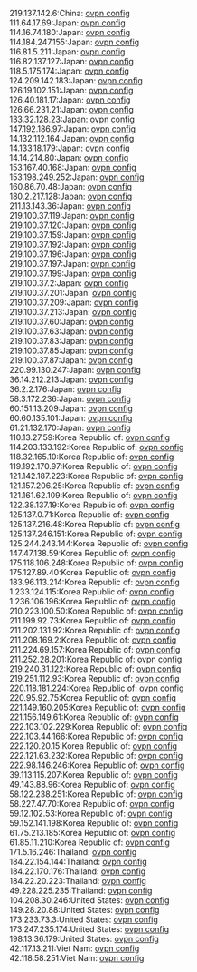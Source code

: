 219.137.142.6:China: [ovpn config](vpn/219_137_142_6.ovpn)  
111.64.17.69:Japan: [ovpn config](vpn/111_64_17_69.ovpn)  
114.16.74.180:Japan: [ovpn config](vpn/114_16_74_180.ovpn)  
114.184.247.155:Japan: [ovpn config](vpn/114_184_247_155.ovpn)  
116.81.5.211:Japan: [ovpn config](vpn/116_81_5_211.ovpn)  
116.82.137.127:Japan: [ovpn config](vpn/116_82_137_127.ovpn)  
118.5.175.174:Japan: [ovpn config](vpn/118_5_175_174.ovpn)  
124.209.142.183:Japan: [ovpn config](vpn/124_209_142_183.ovpn)  
126.19.102.151:Japan: [ovpn config](vpn/126_19_102_151.ovpn)  
126.40.181.17:Japan: [ovpn config](vpn/126_40_181_17.ovpn)  
126.66.231.21:Japan: [ovpn config](vpn/126_66_231_21.ovpn)  
133.32.128.23:Japan: [ovpn config](vpn/133_32_128_23.ovpn)  
147.192.186.97:Japan: [ovpn config](vpn/147_192_186_97.ovpn)  
14.132.112.164:Japan: [ovpn config](vpn/14_132_112_164.ovpn)  
14.133.18.179:Japan: [ovpn config](vpn/14_133_18_179.ovpn)  
14.14.214.80:Japan: [ovpn config](vpn/14_14_214_80.ovpn)  
153.167.40.168:Japan: [ovpn config](vpn/153_167_40_168.ovpn)  
153.198.249.252:Japan: [ovpn config](vpn/153_198_249_252.ovpn)  
160.86.70.48:Japan: [ovpn config](vpn/160_86_70_48.ovpn)  
180.2.217.128:Japan: [ovpn config](vpn/180_2_217_128.ovpn)  
211.13.143.36:Japan: [ovpn config](vpn/211_13_143_36.ovpn)  
219.100.37.119:Japan: [ovpn config](vpn/219_100_37_119.ovpn)  
219.100.37.120:Japan: [ovpn config](vpn/219_100_37_120.ovpn)  
219.100.37.159:Japan: [ovpn config](vpn/219_100_37_159.ovpn)  
219.100.37.192:Japan: [ovpn config](vpn/219_100_37_192.ovpn)  
219.100.37.196:Japan: [ovpn config](vpn/219_100_37_196.ovpn)  
219.100.37.197:Japan: [ovpn config](vpn/219_100_37_197.ovpn)  
219.100.37.199:Japan: [ovpn config](vpn/219_100_37_199.ovpn)  
219.100.37.2:Japan: [ovpn config](vpn/219_100_37_2.ovpn)  
219.100.37.201:Japan: [ovpn config](vpn/219_100_37_201.ovpn)  
219.100.37.209:Japan: [ovpn config](vpn/219_100_37_209.ovpn)  
219.100.37.213:Japan: [ovpn config](vpn/219_100_37_213.ovpn)  
219.100.37.60:Japan: [ovpn config](vpn/219_100_37_60.ovpn)  
219.100.37.63:Japan: [ovpn config](vpn/219_100_37_63.ovpn)  
219.100.37.83:Japan: [ovpn config](vpn/219_100_37_83.ovpn)  
219.100.37.85:Japan: [ovpn config](vpn/219_100_37_85.ovpn)  
219.100.37.87:Japan: [ovpn config](vpn/219_100_37_87.ovpn)  
220.99.130.247:Japan: [ovpn config](vpn/220_99_130_247.ovpn)  
36.14.212.213:Japan: [ovpn config](vpn/36_14_212_213.ovpn)  
36.2.2.176:Japan: [ovpn config](vpn/36_2_2_176.ovpn)  
58.3.172.236:Japan: [ovpn config](vpn/58_3_172_236.ovpn)  
60.151.13.209:Japan: [ovpn config](vpn/60_151_13_209.ovpn)  
60.60.135.101:Japan: [ovpn config](vpn/60_60_135_101.ovpn)  
61.21.132.170:Japan: [ovpn config](vpn/61_21_132_170.ovpn)  
110.13.27.59:Korea Republic of: [ovpn config](vpn/110_13_27_59.ovpn)  
114.203.133.192:Korea Republic of: [ovpn config](vpn/114_203_133_192.ovpn)  
118.32.165.10:Korea Republic of: [ovpn config](vpn/118_32_165_10.ovpn)  
119.192.170.97:Korea Republic of: [ovpn config](vpn/119_192_170_97.ovpn)  
121.142.187.223:Korea Republic of: [ovpn config](vpn/121_142_187_223.ovpn)  
121.157.206.25:Korea Republic of: [ovpn config](vpn/121_157_206_25.ovpn)  
121.161.62.109:Korea Republic of: [ovpn config](vpn/121_161_62_109.ovpn)  
122.38.137.19:Korea Republic of: [ovpn config](vpn/122_38_137_19.ovpn)  
125.137.0.71:Korea Republic of: [ovpn config](vpn/125_137_0_71.ovpn)  
125.137.216.48:Korea Republic of: [ovpn config](vpn/125_137_216_48.ovpn)  
125.137.246.151:Korea Republic of: [ovpn config](vpn/125_137_246_151.ovpn)  
125.244.243.144:Korea Republic of: [ovpn config](vpn/125_244_243_144.ovpn)  
147.47.138.59:Korea Republic of: [ovpn config](vpn/147_47_138_59.ovpn)  
175.118.106.248:Korea Republic of: [ovpn config](vpn/175_118_106_248.ovpn)  
175.127.89.40:Korea Republic of: [ovpn config](vpn/175_127_89_40.ovpn)  
183.96.113.214:Korea Republic of: [ovpn config](vpn/183_96_113_214.ovpn)  
1.233.124.115:Korea Republic of: [ovpn config](vpn/1_233_124_115.ovpn)  
1.236.106.196:Korea Republic of: [ovpn config](vpn/1_236_106_196.ovpn)  
210.223.100.50:Korea Republic of: [ovpn config](vpn/210_223_100_50.ovpn)  
211.199.92.73:Korea Republic of: [ovpn config](vpn/211_199_92_73.ovpn)  
211.202.131.92:Korea Republic of: [ovpn config](vpn/211_202_131_92.ovpn)  
211.208.169.2:Korea Republic of: [ovpn config](vpn/211_208_169_2.ovpn)  
211.224.69.157:Korea Republic of: [ovpn config](vpn/211_224_69_157.ovpn)  
211.252.28.201:Korea Republic of: [ovpn config](vpn/211_252_28_201.ovpn)  
219.240.31.122:Korea Republic of: [ovpn config](vpn/219_240_31_122.ovpn)  
219.251.112.93:Korea Republic of: [ovpn config](vpn/219_251_112_93.ovpn)  
220.118.181.224:Korea Republic of: [ovpn config](vpn/220_118_181_224.ovpn)  
220.95.92.75:Korea Republic of: [ovpn config](vpn/220_95_92_75.ovpn)  
221.149.160.205:Korea Republic of: [ovpn config](vpn/221_149_160_205.ovpn)  
221.156.149.61:Korea Republic of: [ovpn config](vpn/221_156_149_61.ovpn)  
222.103.102.229:Korea Republic of: [ovpn config](vpn/222_103_102_229.ovpn)  
222.103.44.166:Korea Republic of: [ovpn config](vpn/222_103_44_166.ovpn)  
222.120.20.15:Korea Republic of: [ovpn config](vpn/222_120_20_15.ovpn)  
222.121.63.232:Korea Republic of: [ovpn config](vpn/222_121_63_232.ovpn)  
222.98.146.246:Korea Republic of: [ovpn config](vpn/222_98_146_246.ovpn)  
39.113.115.207:Korea Republic of: [ovpn config](vpn/39_113_115_207.ovpn)  
49.143.88.96:Korea Republic of: [ovpn config](vpn/49_143_88_96.ovpn)  
58.122.238.251:Korea Republic of: [ovpn config](vpn/58_122_238_251.ovpn)  
58.227.47.70:Korea Republic of: [ovpn config](vpn/58_227_47_70.ovpn)  
59.12.102.53:Korea Republic of: [ovpn config](vpn/59_12_102_53.ovpn)  
59.152.141.198:Korea Republic of: [ovpn config](vpn/59_152_141_198.ovpn)  
61.75.213.185:Korea Republic of: [ovpn config](vpn/61_75_213_185.ovpn)  
61.85.11.210:Korea Republic of: [ovpn config](vpn/61_85_11_210.ovpn)  
171.5.16.246:Thailand: [ovpn config](vpn/171_5_16_246.ovpn)  
184.22.154.144:Thailand: [ovpn config](vpn/184_22_154_144.ovpn)  
184.22.170.176:Thailand: [ovpn config](vpn/184_22_170_176.ovpn)  
184.22.20.223:Thailand: [ovpn config](vpn/184_22_20_223.ovpn)  
49.228.225.235:Thailand: [ovpn config](vpn/49_228_225_235.ovpn)  
104.208.30.246:United States: [ovpn config](vpn/104_208_30_246.ovpn)  
149.28.20.88:United States: [ovpn config](vpn/149_28_20_88.ovpn)  
173.233.73.3:United States: [ovpn config](vpn/173_233_73_3.ovpn)  
173.247.235.174:United States: [ovpn config](vpn/173_247_235_174.ovpn)  
198.13.36.179:United States: [ovpn config](vpn/198_13_36_179.ovpn)  
42.117.13.211:Viet Nam: [ovpn config](vpn/42_117_13_211.ovpn)  
42.118.58.251:Viet Nam: [ovpn config](vpn/42_118_58_251.ovpn)  
